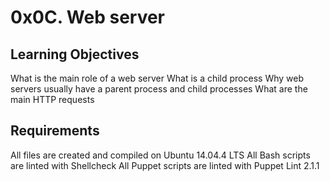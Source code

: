 <h1>0x0C. Web server</h1>
<h2>Learning Objectives</h2>
<p>What is the main role of a web server
What is a child process
Why web servers usually have a parent process and child processes
What are the main HTTP requests</p>
<h2>Requirements</h2>
<p>All files are created and compiled on Ubuntu 14.04.4 LTS
All Bash scripts are linted with Shellcheck
All Puppet scripts are linted with Puppet Lint 2.1.1</p>
